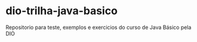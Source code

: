 # dio-trilha-java-basico
Repositorio para teste, exemplos e exercicios do curso de Java Básico pela DIO
